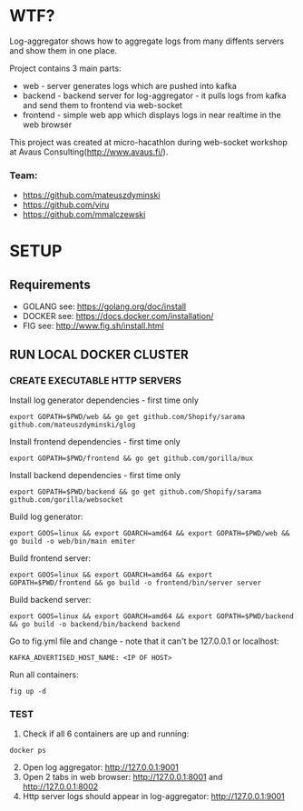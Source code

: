 # WTF?


Log-aggregator shows how to aggregate logs from many diffents servers and show them in one place.   

Project contains 3 main parts:

- web - server generates logs which are pushed into kafka
- backend - backend server for log-aggregator - it pulls logs from kafka and send them to frontend via web-socket 
- frontend - simple web app which displays logs in near realtime in the web browser  

This project was created at micro-hacathlon during web-socket workshop at Avaus Consulting(http://www.avaus.fi/). 

### Team:

- https://github.com/mateuszdyminski
- https://github.com/viru
- https://github.com/mmalczewski

# SETUP

## Requirements

- GOLANG see: https://golang.org/doc/install
- DOCKER see: https://docs.docker.com/installation/
- FIG see: http://www.fig.sh/install.html

## RUN LOCAL DOCKER CLUSTER

### CREATE EXECUTABLE HTTP SERVERS

Install log generator dependencies - first time only 

```
export GOPATH=$PWD/web && go get github.com/Shopify/sarama github.com/mateuszdyminski/glog
```

Install frontend dependencies - first time only

```
export GOPATH=$PWD/frontend && go get github.com/gorilla/mux
```

Install backend dependencies - first time only

```
export GOPATH=$PWD/backend && go get github.com/Shopify/sarama github.com/gorilla/websocket
```

Build log generator:

```
export GOOS=linux && export GOARCH=amd64 && export GOPATH=$PWD/web && go build -o web/bin/main emiter
```

Build frontend server:

```
export GOOS=linux && export GOARCH=amd64 && export GOPATH=$PWD/frontend && go build -o frontend/bin/server server
```

Build backend server:

```
export GOOS=linux && export GOARCH=amd64 && export GOPATH=$PWD/backend && go build -o backend/bin/backend backend
```

Go to fig.yml file and change - note that it can't be 127.0.0.1 or localhost:

```
KAFKA_ADVERTISED_HOST_NAME: <IP OF HOST> 
```

Run all containers:

```
fig up -d
```

### TEST

1. Check if all 6 containers are up and running:

```
docker ps
```

2. Open log aggregator: http://127.0.0.1:9001
3. Open 2 tabs in web browser: http://127.0.0.1:8001 and http://127.0.0.1:8002
4. Http server logs should appear in log-aggregator: http://127.0.0.1:9001 
